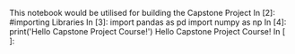 This notebook would be utilised for building the Capstone Project
In [2]:
#importing Libraries
In [3]:
import pandas as pd
import numpy as np
In [4]:
print('Hello Capstone Project Course!')
Hello Capstone Project Course!
In [ ]:
